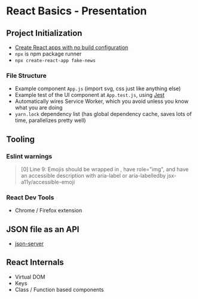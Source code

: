 # React Basics - Presentation

## Project Initialization

- [Create React apps with no build configuration](https://github.com/facebook/create-react-app)
- `npx` is npm package runner
- `npx create-react-app fake-news`

### File Structure

- Example component `App.js` (import svg, css just like anything else)
- Example test of the UI component at `App.test.js`, using [Jest](https://jestjs.io/docs/en/tutorial-react)
- Automatically wires Service Worker, which you avoid unless you know what you are doing
- `yarn.lock` dependency list (has global dependency cache, saves lots of time, parallelizes pretty well)

## Tooling

### Eslint warnings

> [0]   Line 9:  Emojis should be wrapped in <span>, have role="img", and have an accessible description with aria-label or aria-labelledby  jsx-a11y/accessible-emoji

### React Dev Tools

- Chrome / Firefox extension

## JSON file as an API

- [json-server](https://github.com/typicode/json-server)

## React Internals

- Virtual DOM
- Keys
- Class  / Function based components

